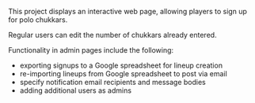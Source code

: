 This project displays an interactive web page, allowing players to sign up for polo chukkars.

Regular users can edit the number of chukkars already entered.

Functionality in admin pages include the following:
<ul>
<li>exporting signups to a Google spreadsheet for lineup creation<br>
<li>re-importing lineups from Google spreadsheet to post via email<br>
<li>specify notification email recipients and message bodies<br>
<li>adding additional users as admins
